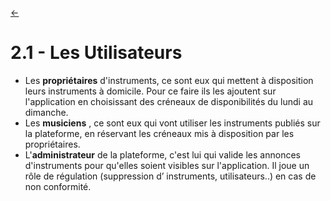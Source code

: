 <link rel="stylesheet" href="style.css"/>

[<span class="icon-big">&#8592;</span>](./2-analyse.md)

# 2.1 - Les Utilisateurs

-  Les **propriétaires** d'instruments, ce sont eux qui mettent à disposition leurs instruments à domicile.
Pour ce faire ils les ajoutent sur l'application en choisissant des créneaux de disponibilités du lundi au dimanche.
- Les **musiciens** , ce sont eux qui vont utiliser les instruments publiés sur la plateforme, en réservant les créneaux mis à disposition par les propriétaires.
- L'**administrateur** de la plateforme, c'est lui qui valide les annonces d'instruments pour qu'elles soient visibles sur l'application.
Il joue un rôle de régulation (suppression d’ instruments, utilisateurs..) en cas de non conformité.

